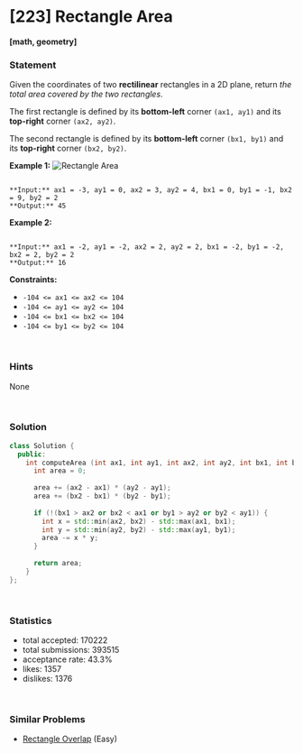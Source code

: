 # [223] Rectangle Area

**[math, geometry]**

### Statement

Given the coordinates of two **rectilinear** rectangles in a 2D plane, return *the total area covered by the two rectangles*.

The first rectangle is defined by its **bottom-left** corner `(ax1, ay1)` and its **top-right** corner `(ax2, ay2)`.

The second rectangle is defined by its **bottom-left** corner `(bx1, by1)` and its **top-right** corner `(bx2, by2)`.


**Example 1:**
![Rectangle Area](https://assets.leetcode.com/uploads/2021/05/08/rectangle-plane.png)

```

**Input:** ax1 = -3, ay1 = 0, ax2 = 3, ay2 = 4, bx1 = 0, by1 = -1, bx2 = 9, by2 = 2
**Output:** 45

```

**Example 2:**

```

**Input:** ax1 = -2, ay1 = -2, ax2 = 2, ay2 = 2, bx1 = -2, by1 = -2, bx2 = 2, by2 = 2
**Output:** 16

```

**Constraints:**
* `-104 <= ax1 <= ax2 <= 104`
* `-104 <= ay1 <= ay2 <= 104`
* `-104 <= bx1 <= bx2 <= 104`
* `-104 <= by1 <= by2 <= 104`


<br>

### Hints

None

<br>

### Solution

```cpp
class Solution {
  public:
    int computeArea (int ax1, int ay1, int ax2, int ay2, int bx1, int by1, int bx2, int by2) {
      int area = 0;
      
      area += (ax2 - ax1) * (ay2 - ay1);
      area += (bx2 - bx1) * (by2 - by1);
      
      if (!(bx1 > ax2 or bx2 < ax1 or by1 > ay2 or by2 < ay1)) {
        int x = std::min(ax2, bx2) - std::max(ax1, bx1);
        int y = std::min(ay2, by2) - std::max(ay1, by1);
        area -= x * y;
      }
      
      return area;
    }
};
```

<br>

### Statistics

- total accepted: 170222
- total submissions: 393515
- acceptance rate: 43.3%
- likes: 1357
- dislikes: 1376

<br>

### Similar Problems

- [Rectangle Overlap](https://leetcode.com/problems/rectangle-overlap) (Easy)
